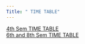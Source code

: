 ```yaml
---
Title: " TIME TABLE"
---
```

<a href="https://drive.google.com/drive/folders/1jMFKdK-tuQoOrrFvSUdvU0UtiR4QegtG">4th Sem TIME TABLE</a><br>
<a href="https://drive.google.com/drive/folders/1jMFKdK-tuQoOrrFvSUdvU0UtiR4QegtG">6th and 8th Sem TIME TABLE</a>
</br>
</hr>
